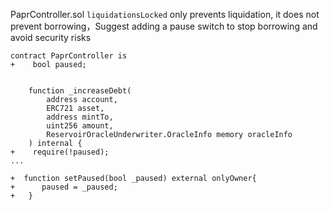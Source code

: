 PaprController.sol ```liquidationsLocked``` only prevents liquidation, it does not prevent borrowing，Suggest adding a pause switch to stop borrowing and avoid security risks
```solidity
contract PaprController is
+    bool paused;


    function _increaseDebt(
        address account,
        ERC721 asset,
        address mintTo,
        uint256 amount,
        ReservoirOracleUnderwriter.OracleInfo memory oracleInfo
    ) internal {
+    require(!paused);
...

+  function setPaused(bool _paused) external onlyOwner{
+      paused = _paused;
+   }    
```
